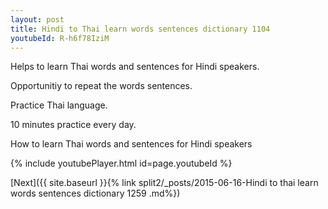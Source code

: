 ```yaml
---
layout: post
title: Hindi to Thai learn words sentences dictionary 1104 
youtubeId: R-h6f78IziM
---
```

 
 
Helps to learn Thai words and sentences for Hindi speakers.

Opportunitiy to repeat the words sentences. 

Practice Thai language. 
 
10 minutes practice every day. 
 
How to learn Thai words and sentences for Hindi speakers 
 
{% include youtubePlayer.html id=page.youtubeId %}
 
 
[Next]({{ site.baseurl }}{% link  split2/_posts/2015-06-16-Hindi to thai learn words sentences dictionary 1259 .md%})
 
